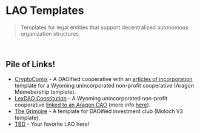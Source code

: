 # LAO Templates

> Templates for legal entities that support decentralized autonomous organization structures.

<br />

## Pile of Links!

- [CryptoComix](https://github.com/DAOresearch/crypto-comix) - A DAOified cooperative with an [articles of incorporation](https://github.com/DAOresearch/crypto-comix/blob/master/docs/doc5.md) template for a Wyoming unincorporated non-profit cooperative (Aragon Memebership template).
- [LexDAO Constitution](https://github.com/lexDAO/LexDAO-Constitution) - A Wyoming unincorporated non-profit cooperative [linked to an Aragon DAO](https://mainnet.aragon.org/#/lexdao/0x82c603da6b707e99d16e3931414c2c8eafa76bf0/vote/84/) (more info [here](https://medium.com/lexdaoism/legal-wrappers-and-the-lexdao-constitution-ba89e46a644c)).
- [The Grimoire](https://github.com/metacartel/MCV/wiki/The-Grimoire---Operating-Agreement) - A template for DAOified investment club (Moloch V2 template).
- [TBD](TBD) - Your favorite LAO here!

<br />
